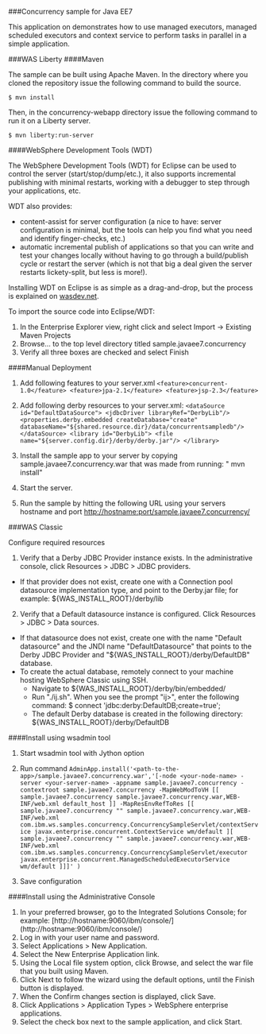 ###Concurrency sample for Java EE7

This application on demonstrates how to use managed executors, managed scheduled executors and context service to perform tasks in parallel in a simple application.

###WAS Liberty
####Maven

The sample can be built using Apache Maven. In the directory where you cloned the repository issue the following command to build the source.

  `$ mvn install`

Then, in the concurrency-webapp directory issue the following command to run it on a Liberty server.

  `$ mvn liberty:run-server`

####WebSphere Development Tools (WDT)

The WebSphere Development Tools (WDT) for Eclipse can be used to control the server (start/stop/dump/etc.), it also supports incremental publishing with minimal restarts, working with a debugger to step through your applications, etc.

WDT also provides:

- content-assist for server configuration (a nice to have: server configuration is minimal, but the tools can help you find what you need and identify finger-checks, etc.)
- automatic incremental publish of applications so that you can write and test your changes locally without having to go through a build/publish cycle or restart the server (which is not that big a deal given the server restarts lickety-split, but less is more!).

Installing WDT on Eclipse is as simple as a drag-and-drop, but the process is explained on [wasdev.net](https://developer.ibm.com/wasdev/downloads/liberty-profile-using-eclipse/).

To import the source code into Eclipse/WDT:

1.	In the Enterprise Explorer view, right click and select Import -> Existing Maven Projects
2.	Browse... to the top level directory titled sample.javaee7.concurrency
3.	Verify all three boxes are checked and select Finish

####Manual Deployment
1.	Add following features to your server.xml 
        ```
        <feature>concurrent-1.0</feature>
        <feature>jpa-2.1</feature>
        <feature>jsp-2.3</feature>
        ```
   
2.	Add following derby resources to your server.xml:
        ```
        <dataSource id="DefaultDataSource">
            <jdbcDriver libraryRef="DerbyLib"/>
            <properties.derby.embedded createDatabase="create" databaseName="${shared.resource.dir}/data/concurrentsampledb"/>
        </dataSource>
        <library id="DerbyLib">
            <file name="${server.config.dir}/derby/derby.jar"/>
        </library>
          ```
3.	Install the sample app to your server by copying sample.javaee7.concurrency.war that was made from running: " mvn install"
4.	Start the server.
5.	Run the sample by hitting the following URL using your servers hostname and port
[http://hostname:port/sample.javaee7.concurrency/](http://hostname:port/sample.javaee7.concurrency/)

###WAS Classic

Configure required resources

1.	Verify that a Derby JDBC Provider instance exists. In the administrative console, click Resources > JDBC > JDBC providers.
  - If that provider does not exist, create one with a Connection pool datasource implementation type, and point to the Derby.jar file; for example: ${WAS_INSTALL_ROOT}/derby/lib

2.	Verify that a Default datasource instance is configured. Click Resources > JDBC > Data sources.
  - If that datasource does not exist, create one with the name "Default datasource" and the JNDI name "DefaultDatasource" that points to the Derby JDBC Provider and "${WAS_INSTALL_ROOT}/derby/DefaultDB" database.
  - To create the actual database, remotely connect to your machine hosting WebSphere Classic using SSH.
    - Navigate to ${WAS_INSTALL_ROOT}/derby/bin/embedded/
    - Run "./ij.sh". When you see the prompt "ij>", enter the following command:
        $ connect 'jdbc:derby:DefaultDB;create=true';
    - The default Derby database is created in the following directory: ${WAS_INSTALL_ROOT}/derby/DefaultDB

####Install using wsadmin tool

1. Start wsadmin tool with Jython option 
2. Run command 
`AdminApp.install('<path-to-the-app>/sample.javaee7.concurrency.war','[-node <your-node-name> -server <your-server-name> -appname sample.javaee7.concurrency -contextroot sample.javaee7.concurrency -MapWebModToVH [[ sample.javaee7.concurrency sample.javaee7.concurrency.war,WEB-INF/web.xml default_host ]] -MapResEnvRefToRes [[ sample.javaee7.concurrency "" sample.javaee7.concurrency.war,WEB-INF/web.xml com.ibm.ws.samples.concurrency.ConcurrencySampleServlet/contextService javax.enterprise.concurrent.ContextService wm/default ][ sample.javaee7.concurrency "" sample.javaee7.concurrency.war,WEB-INF/web.xml com.ibm.ws.samples.concurrency.ConcurrencySampleServlet/executor javax.enterprise.concurrent.ManagedScheduledExecutorService wm/default ]]]' ) `

3. Save configuration 

####Install using the Administrative Console

1.	In your preferred browser, go to the Integrated Solutions Console; for example: [http://hostname:9060/ibm/console/]
(http://hostname:9060/ibm/console/)
2.	Log in with your user name and password.
3.	Select Applications > New Application.
4.	Select the New Enterprise Application link.
5.	Using the Local file system option, click Browse, and select the war file that you built using Maven.
6.	Click Next to follow the wizard using the default options, until the Finish button is displayed.
7.	When the Confirm changes section is displayed, click Save.
8.	Click Applications > Application Types > WebSphere enterprise applications.
9.	Select the check box next to the sample application, and click Start.
